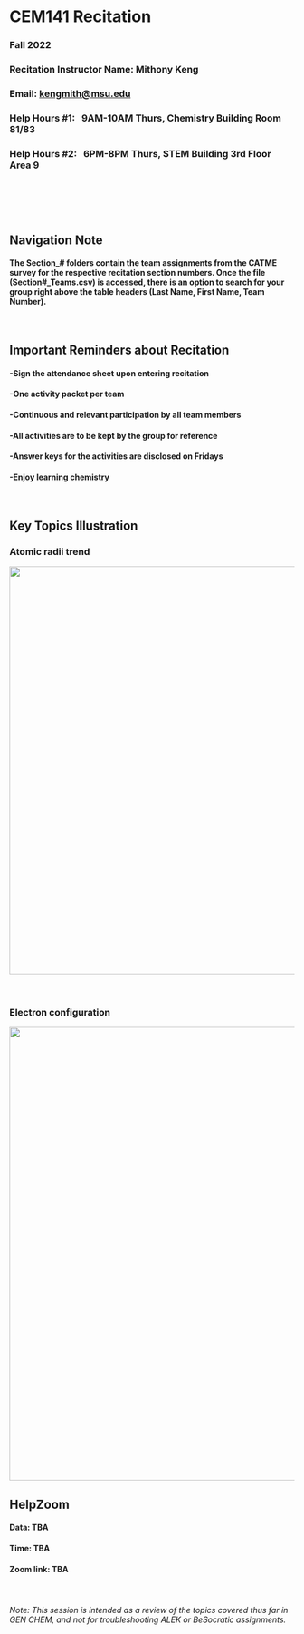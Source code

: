 # CEM141 Recitation
### Fall 2022
### Recitation Instructor Name: Mithony Keng
### Email: kengmith@msu.edu
### Help Hours #1: &nbsp;  9AM-10AM Thurs, Chemistry Building Room 81/83 
### Help Hours #2: &nbsp;  6PM-8PM Thurs, STEM Building 3rd Floor Area 9 
##
<br/>
<br/>
<br/>

## Navigation Note
#### The Section_# folders contain the team assignments from the CATME survey for the respective recitation section numbers. Once the file (Section#_Teams.csv) is accessed, there is an option to search for your group right above the table headers (Last Name, First Name, Team Number).

<br/>

## Important Reminders about Recitation
#### -Sign the attendance sheet upon entering recitation
#### -One activity packet per team
#### -Continuous and relevant participation by all team members 
#### -All activities are to be kept by the group for reference
#### -Answer keys for the activities are disclosed on Fridays
#### -Enjoy learning chemistry 

<br/>

## Key Topics Illustration
### Atomic radii trend

<img src="https://user-images.githubusercontent.com/80379208/197643070-0d1755be-0e13-498f-82bd-78ebf7e0f120.png" width="1500" height="720">
<br/>
<br/>
<br/>

### Electron configuration
<img src="https://user-images.githubusercontent.com/80379208/198175446-9d370433-ca06-4501-89e9-0fe47d951d85.png" width="800" height="800">
<br/>

## HelpZoom
#### Data: TBA
#### Time: TBA
#### Zoom link:  TBA

<br/>

###### Note: This session is intended as a review of the topics covered thus far in GEN CHEM, and not for troubleshooting ALEK or BeSocratic assignments.
